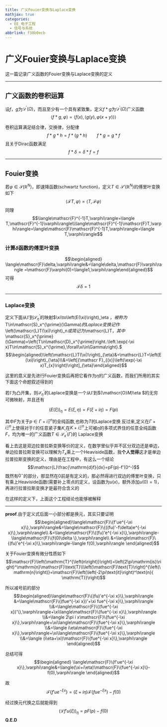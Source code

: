 ```yaml
---
title: 广义Fouier变换与Laplace变换
mathjax: true
categories:
  - EE_电子工程
  - 信号与系统
abbrlink: f38b0ecb
---
```



# 广义Fouier变换与Laplace变换
这一篇记录广义函数的Fouier变换与Laplace变换的定义

<!--more-->

---

## 广义函数的卷积运算
设$f$，$g$为$\mathcal{D}^{\prime}(\Omega)$，而且至少有一个具有紧致集，定义$f*g$为$\mathcal{D}^{\prime}(\Omega)$广义函数
$$
\langle f*g,\varphi\rangle=\langle f(x),\langle g(y),\varphi(x+y)\rangle\rangle
$$

卷积运算满足结合律，交换律，分配律
$$f*g*h=f*(g*h)\qquad f*g=g*f$$
且关于Dirac函数满足
$$f*\delta=\delta*f=f$$

---

## Fouier变换
若$\varphi\in\mathscr{S}(\mathbb{R}^N)$，即速降函数(schwartz function)，定义$T\in\mathscr{S}'(\mathbb{R}^N)$的傅里叶变换如下
$$\langle\mathscr{F}T,\varphi\rangle=\langle T,\mathscr{F}\varphi\rangle $$
同理
$$\langle\mathscr{F}^{-1}T,\varphi\rangle=\langle T,\mathscr{F}^{-1}\varphi\rangle\\\langle\mathscr{F}^{-1}\mathscr{F}T,\varphi\rangle=\langle\mathscr{F}\mathscr{F}^{-1}T,\varphi\rangle=\langle T,\varphi\rangle$$
### 计算$\delta$函数的傅里叶变换
$$\begin{aligned}
\langle\mathscr{F}\delta,\varphi\rangle&=\langle\delta,\mathscr{F}\varphi\rangle =\mathscr{F}\varphi(0)=\langle1,\varphi\rangle\end{aligned}$$
可得
$$\mathscr{F}\delta=1$$

---

### Laplace变换
定义下面从$\mathbb{\Gamma}$到$\mathscr{S}_{\eta}^{\prime}$的映射$\xi\to\left(E(\xi)\right)_\eta $，被称为$T\in\mathscr{S}_x^{\prime}(\Gamma)$的Laplace变换记作$\left(\mathscr{L}T(\xi)\right)_n$或简记为$\mathscr{L}T$，其中$\mathscr{S}_x^{\prime}(\Gamma)=\left\{T\in\mathscr{D}_x^{\prime}\right.:\left.\exp(-\xi x)T\in\mathscr{S}_x^{\prime},\forall\xi\in\Gamma\right\}.$
$$\begin{aligned}\left(\mathscr{L}T(\xi)\right)_{\eta}&=\mathscr{L}T=\left(E(\xi)\right)_{\eta}\\&=\left[{\mathscr F}_{(x)}\left(\exp(-\xi x)T_{x}\right)\right]_{\eta}\end{aligned}$$

这里的意义是先进行Fouier变换后再把它看作为$\eta$的广义函数，而我们所用的其实下面这个命题叙述得到的

若$\mathbb{\Gamma}$为凸开集，则$\mathscr{S}_{\eta}^{\prime}$的Laplace变换是一个从$\mathbb{\Gamma}$到$(\mathscr{O}_M)_\eta $的无穷可微映射，并且还有

$$
\left(E(\xi)\right)_\eta=E(\xi,\eta)=F(\xi+i\eta)=F(p)
$$

其中$F$为关于$p\in\Gamma+i\Xi^n$的全纯函数,也称为$T$的Laplace变换
反过来,定义在$\Gamma+i\Xi^n$上使得对于$\mathbb{\Gamma}$的任意紧子集$K$,在$K+i\Xi^n$上可被$\eta$的多项式界住的任意全纯函数$F$，均为唯一的广义函数$T\in\mathscr{S}_x^{\prime}(\Gamma)$的 Laplace变换



看上去这是双边拉普拉斯变换等价的定义，在数学里似乎并不区分双边还是单边，单边拉普拉斯变换可以理解为$T_x$乘上一个Heaviside函数，我**个人觉得**这才是单边拉普拉斯变换的定义，理由是在工程中，有这么一个结论
$$\mathscr{L}\frac{\mathrm{d}f}{dx}=pF(p)-f'(0^-)$$
既然有$0^-$的部分，那显然在0前是有定义的，那必然得进行双边的傅里叶变换，只有乘上Heaviside函数(需要补上零点的定义，设函数为$u(x)$，额外添加$u(0)=1$)，再进行拉普拉斯变换才是最符合含义的

在这样的定义下，上面这个工程结论也能够被解释

---

**proof**.由于定义式后面一小部分都是换元，其实只要证明
$$\begin{aligned}\langle\mathscr{F}\{f'ue^{-\xi x}\},\varphi\rangle&=\langle\mathscr{F}\{((fu)'-f\delta)e^{-\xi x}\},\varphi\rangle\\
&=\langle\mathscr{F}\{(fu)'e^{-\xi x}\},\varphi\rangle-\langle\mathscr{F}\{f(0)\delta \},\varphi\rangle\\
&=\langle\mathscr{F}\{(fu)'e^{-\xi x}\},\varphi\rangle-\langle f(0),\varphi\rangle
\end{aligned}$$

关于Fouier变换有微分性质如下
$$\mathscr{F}\left(\mathrm{T}^{\left(n\right)}\right)=\left(2\pi\mathrm{is}\right)^\mathrm{n}\mathscr{F}\text{T}\\\left(\mathscr{F}\text{T}\right)^{\left(\mathrm{n}\right)}=\mathscr{F}\left(\left(-2\pi\text{it}\right)^\text{n}{ \mathrm{T}}\right)$$

所以减号前的部分
$$\begin{aligned}\langle\mathscr{F}\{(fu)'e^{-\xi x}\},\varphi\rangle
&=\langle\mathscr{F}\{(fue^{-\xi x})'+\xi fue^{-\xi x}\},\varphi\rangle
\\&=\langle\mathscr{F}\{(fue^{-\xi x})'\},\varphi\rangle+\xi\langle\mathscr{F}\{fue^{-\xi x}\},\varphi\rangle
\\&=\langle 2\pi i x\mathscr{F}\{fue^{-\xi x}\},\varphi\rangle+\xi\langle\mathscr{F}\{fue^{-\xi x}\},\varphi\rangle
\\&=\langle i\eta\mathscr{F}\{fue^{-\xi x}\},\varphi\rangle+\xi\langle\mathscr{F}\{fue^{-\xi x}\},\varphi\rangle
\\&=\langle (i\eta+\xi)\mathscr{F}\{fue^{-\xi x}\},\varphi\rangle
\end{aligned}$$

总结可得
$$\begin{aligned}
\langle\mathscr{F}\{f'ue^{-\xi x}\},\varphi\rangle&=\langle(\xi+i\eta)\mathscr{F}\{fue^{-\xi x}\}-f(0),\varphi\rangle
\end{aligned}$$

故
$$
\mathscr{F}\{f'ue^{-\xi x}\}=(\xi+i\eta)\mathscr{F}\{fue^{-\xi x}\}-f(0)
$$

经过换元代换之后就能得到
$$
\left(\mathscr{L}f'u(\xi)\right)_{\eta}=pF(p)-f(0)
$$
**Q.E.D**